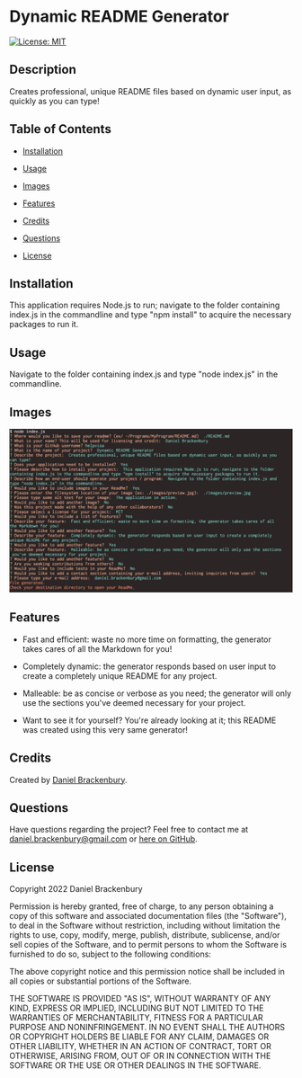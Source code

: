 
# Dynamic README Generator
[![License: MIT](https://img.shields.io/badge/License-MIT-yellow.svg)](https://opensource.org/licenses/MIT)

## Description

Creates professional, unique README files based on dynamic user input, as quickly as you can type!

## Table of Contents
- [Installation](#installation)
- [Usage](#usage)
- [Images](#images)
- [Features](#features)
- [Credits](#credits)


- [Questions](#questions)
- [License](#license)


## Installation

This application requires Node.js to run; navigate to the folder containing index.js in the commandline and type "npm install" to acquire the necessary packages to run it.


## Usage

Navigate to the folder containing index.js and type "node index.js" in the commandline.


## Images


![The application in action.](./images/preview.jpg)




## Features


- Fast and efficient: waste no more time on formatting, the generator takes cares of all the Markdown for you!


- Completely dynamic: the generator responds based on user input to create a completely unique README for any project.


- Malleable: be as concise or verbose as you need; the generator will only use the sections you've deemed necessary for your project.


- Want to see it for yourself? You're already looking at it; this README was created using this very same generator!



## Credits

Created by [Daniel Brackenbury](https://github.com/helpvisa).







## Questions

Have questions regarding the project? Feel free to contact me at daniel.brackenbury@gmail.com or [here on GitHub](https://github.com/helpvisa).


## License

Copyright 2022 Daniel Brackenbury

Permission is hereby granted, free of charge, to any person obtaining a copy of this software and associated documentation files (the "Software"), to deal in the Software without restriction, including without limitation the rights to use, copy, modify, merge, publish, distribute, sublicense, and/or sell copies of the Software, and to permit persons to whom the Software is furnished to do so, subject to the following conditions:

The above copyright notice and this permission notice shall be included in all copies or substantial portions of the Software.

THE SOFTWARE IS PROVIDED "AS IS", WITHOUT WARRANTY OF ANY KIND, EXPRESS OR IMPLIED, INCLUDING BUT NOT LIMITED TO THE WARRANTIES OF MERCHANTABILITY, FITNESS FOR A PARTICULAR PURPOSE AND NONINFRINGEMENT. IN NO EVENT SHALL THE AUTHORS OR COPYRIGHT HOLDERS BE LIABLE FOR ANY CLAIM, DAMAGES OR OTHER LIABILITY, WHETHER IN AN ACTION OF CONTRACT, TORT OR OTHERWISE, ARISING FROM, OUT OF OR IN CONNECTION WITH THE SOFTWARE OR THE USE OR OTHER DEALINGS IN THE SOFTWARE.
